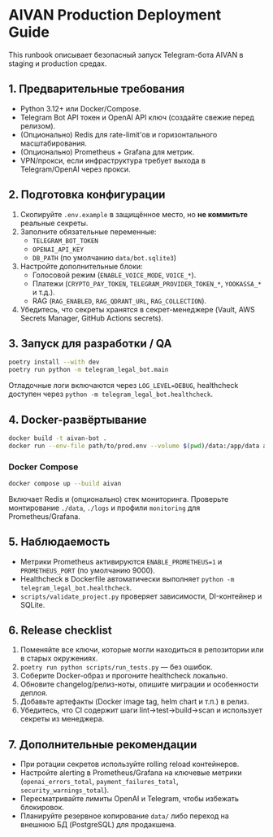 # AIVAN Production Deployment Guide

This runbook описывает безопасный запуск Telegram-бота AIVAN в staging и production средах.

## 1. Предварительные требования
- Python 3.12+ или Docker/Compose.
- Telegram Bot API токен и OpenAI API ключ (создайте свежие перед релизом).
- (Опционально) Redis для rate-limit'ов и горизонтального масштабирования.
- (Опционально) Prometheus + Grafana для метрик.
- VPN/прокси, если инфраструктура требует выхода в Telegram/OpenAI через прокси.

## 2. Подготовка конфигурации
1. Скопируйте `.env.example` в защищённое место, но **не коммитьте** реальные секреты.
2. Заполните обязательные переменные:
   - `TELEGRAM_BOT_TOKEN`
   - `OPENAI_API_KEY`
   - `DB_PATH` (по умолчанию `data/bot.sqlite3`)
3. Настройте дополнительные блоки:
   - Голосовой режим (`ENABLE_VOICE_MODE`, `VOICE_*`).
   - Платежи (`CRYPTO_PAY_TOKEN`, `TELEGRAM_PROVIDER_TOKEN_*`, `YOOKASSA_*` и т.д.).
   - RAG (`RAG_ENABLED`, `RAG_QDRANT_URL`, `RAG_COLLECTION`).
4. Убедитесь, что секреты хранятся в секрет-менеджере (Vault, AWS Secrets Manager, GitHub Actions secrets).

## 3. Запуск для разработки / QA
```bash
poetry install --with dev
poetry run python -m telegram_legal_bot.main
```
Отладочные логи включаются через `LOG_LEVEL=DEBUG`, healthcheck доступен через `python -m telegram_legal_bot.healthcheck`.

## 4. Docker-развёртывание
```bash
docker build -t aivan-bot .
docker run --env-file path/to/prod.env --volume $(pwd)/data:/app/data aivan-bot
```

### Docker Compose
```bash
docker compose up --build aivan
```
Включает Redis и (опционально) стек мониторинга. Проверьте монтирование `./data`, `./logs` и профили `monitoring` для Prometheus/Grafana.

## 5. Наблюдаемость
- Метрики Prometheus активируются `ENABLE_PROMETHEUS=1` и `PROMETHEUS_PORT` (по умолчанию 9000).
- Healthcheck в Dockerfile автоматически выполняет `python -m telegram_legal_bot.healthcheck`.
- `scripts/validate_project.py` проверяет зависимости, DI-контейнер и SQLite.

## 6. Release checklist
1. Поменяйте все ключи, которые могли находиться в репозитории или в старых окружениях.
2. `poetry run python scripts/run_tests.py` — без ошибок.
3. Соберите Docker-образ и прогоните healthcheck локально.
4. Обновите changelog/релиз-ноты, опишите миграции и особенности деплоя.
5. Добавьте артефакты (Docker image tag, helm chart и т.п.) в релиз.
6. Убедитесь, что CI содержит шаги lint→test→build→scan и использует секреты из менеджера.

## 7. Дополнительные рекомендации
- При ротации секретов используйте rolling reload контейнеров.
- Настройте alerting в Prometheus/Grafana на ключевые метрики (`openai_errors_total`, `payment_failures_total`, `security_warnings_total`).
- Пересматривайте лимиты OpenAI и Telegram, чтобы избежать блокировок.
- Планируйте резервное копирование `data/` либо переход на внешнюю БД (PostgreSQL) для продакшена.

